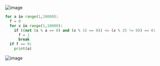 ![image](https://user-images.githubusercontent.com/70198995/174333490-bc981985-cc74-4e01-bc30-8b6d2db8edc1.png)

```python
for a in range(1,10000):
  f = 0
  for x in range(1,10000):
    if ((not (x % a == 0) and (x % 15 == 0)) <= (x % 25 != 0)) == 0:
      f = 1
      break
  if f == 0:
    print(a)
```

![image](https://user-images.githubusercontent.com/70198995/174336404-110aedb1-66c0-4b38-bc7f-a61c45e11832.png)

